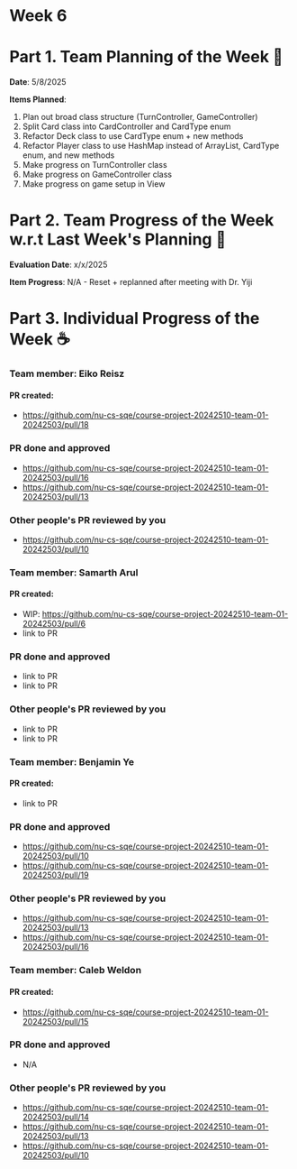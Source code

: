 # Week 6

# Part 1. Team Planning of the Week :ledger: 
**Date**: 5/8/2025

**Items Planned**:
1. Plan out broad class structure (TurnController, GameController)
2. Split Card class into CardController and CardType enum
3. Refactor Deck class to use CardType enum + new methods
4. Refactor Player class to use HashMap instead of ArrayList, CardType enum, and new methods
5. Make progress on TurnController class
6. Make progress on GameController class
7. Make progress on game setup in View


# Part 2. Team Progress of the Week w.r.t Last Week's Planning :green_book:
**Evaluation Date**: x/x/2025

**Item Progress**:
N/A - Reset + replanned after meeting with Dr. Yiji

# Part 3. Individual Progress of the Week :coffee:

### Team member: Eiko Reisz
#### PR created:
- https://github.com/nu-cs-sqe/course-project-20242510-team-01-20242503/pull/18

### PR done and approved
- https://github.com/nu-cs-sqe/course-project-20242510-team-01-20242503/pull/16
- https://github.com/nu-cs-sqe/course-project-20242510-team-01-20242503/pull/13

### Other people's PR reviewed by you
- https://github.com/nu-cs-sqe/course-project-20242510-team-01-20242503/pull/10


### Team member: Samarth Arul
#### PR created:
- WIP: https://github.com/nu-cs-sqe/course-project-20242510-team-01-20242503/pull/6
- link to PR

### PR done and approved
- link to PR
- link to PR

### Other people's PR reviewed by you
- link to PR
- link to PR



### Team member: Benjamin Ye
#### PR created:
- link to PR

### PR done and approved
- https://github.com/nu-cs-sqe/course-project-20242510-team-01-20242503/pull/10
- https://github.com/nu-cs-sqe/course-project-20242510-team-01-20242503/pull/19

### Other people's PR reviewed by you
- https://github.com/nu-cs-sqe/course-project-20242510-team-01-20242503/pull/13
- https://github.com/nu-cs-sqe/course-project-20242510-team-01-20242503/pull/16


### Team member: Caleb Weldon
#### PR created:
- https://github.com/nu-cs-sqe/course-project-20242510-team-01-20242503/pull/15

### PR done and approved
- N/A

### Other people's PR reviewed by you
- https://github.com/nu-cs-sqe/course-project-20242510-team-01-20242503/pull/14
- https://github.com/nu-cs-sqe/course-project-20242510-team-01-20242503/pull/13
- https://github.com/nu-cs-sqe/course-project-20242510-team-01-20242503/pull/10

